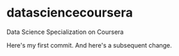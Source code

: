 datasciencecoursera
===================

Data Science Specialization on Coursera

Here's my first commit.
And here's a subsequent change.
